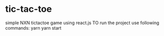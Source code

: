 # tic-tac-toe
simple NXN tictactoe game using react.js
TO run the project use following commands:
yarn
yarn start

